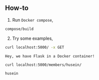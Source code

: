 ## How-to

1. Run `Docker compose`,
```bash
compose/build
```

2. Try some examples,
```bash
curl localhost:5000/ -x GET
```
```text
Hey, we have Flask in a Docker container!
```
```bash
curl localhost:5000/members/husein/
```
```text
husein
```

